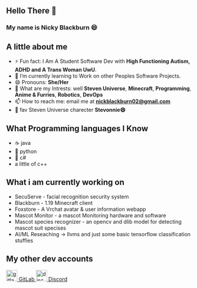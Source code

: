 ## Hello There 👋
### My name is Nicky Blackburn 😄
## A little about me 

- ⚡ Fun fact: I Am A Student Software Dev with **High Functioning Autism, ADHD and A Trans Woman UwU**.
- 🌱 I’m currently learning to Work on other Peoples Software Projects. 
- 😄 Pronouns: **She/Her**
- 💬 What are my Intrests: well **Steven Universe**, **Minecraft**, **Programming**, **Anime & Furries**, **Robotics**, **DevOps**
- 📫 How to reach me: email me at **nickblackburn02@gmail.com**
- 👋 fav Steven Universe charecter **Stevonnie😄**

## What Programming languages I Know 
- ☕ java 
- 🐍 python
- 💎 c#
- a little of c++

## What i am currently working on
- SecuServe - facial recognition security system 
- Blackburn - 1.19 Minecraft client 
- Foxstore - A Vrchat avatar & user information webapp
- Mascot Monitor - a mascot Monitoring hardware and software
- Mascot species recognizer - an opencv and dlib model  for detecting mascot suit specises
- AI/ML Reseaching -> llvms and just some basic tensorflow classification stuffies

## My other dev accounts
<a href="https://gitlab.com/lewdthefoxgirl">
  <img alt="gitlab" src="https://images.ctfassets.net/xz1dnu24egyd/3FbNmZRES38q2Sk2EcoT7a/a290dc207a67cf779fc7c2456b177e9f/press-kit-icon.svg" width="30" height="30">
  GitLab
</a>

<a href="https://discord.com/users/349970363813330954">
  <img alt="discord" src="https://upload.wikimedia.org/wikipedia/commons/6/6f/Discord_Logo_full_white.svg" width="30" height="30">
  Discord
</a>
